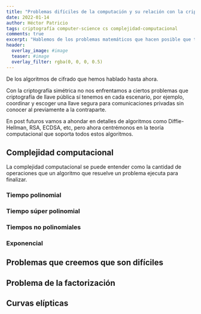 ```yaml
---
title: "Problemas difíciles de la computación y su relación con la criptografía"
date: 2022-01-14
author: Héctor Patricio
tags: criptografía computer-science cs complejidad-computacional
comments: true
excerpt: "Hablemos de los problemas matemáticos que hacen posible que tengamos criptografía asimétrica y sistemas que se ponen de acuerdo para hablar de manera segura sin conocerse antes."
header:
  overlay_image: #image
  teaser: #image
  overlay_filter: rgba(0, 0, 0, 0.5)
---
```


De los algoritmos de cifrado que hemos hablado hasta ahora.

Con la criptografía simétrica no nos enfrentamos a ciertos problemas que criptografía de llave pública sí tenemos en cada escenario, por ejemplo, coordinar y escoger una llave segura para comunicaciones privadas sin conocer al previamente a la contraparte.

En post futuros vamos a ahondar en detalles de algoritmos como Diffie-Hellman, RSA, ECDSA, etc, pero ahora centrémonos en la teoría computacional que soporta todos estos algoritmos.

## Complejidad computacional

La complejidad computacional se puede entender como la cantidad de operaciones que un algoritmo que resuelve un problema ejecuta para finalizar.

### Tiempo polinomial

### Tiempo súper polinomial

### Tiempos no polinomiales

### Exponencial

## Problemas que creemos que son difíciles

## Problema de la factorización

## Curvas elípticas
